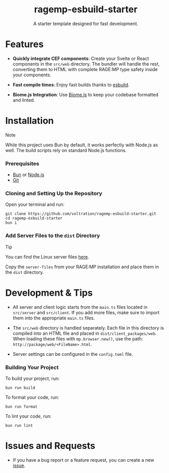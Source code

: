 <div align="center">
   <h1>ragemp-esbuild-starter</h1>
   <p>A starter template designed for fast development.</p>
</div>

# Features
* **Quickly integrate CEF components**: Create your Svelte or React components in the `src/web` directory. The bundler will handle the rest, converting them to HTML with complete RAGE:MP type safety inside your components.

* **Fast compile times**: Enjoy fast builds thanks to [esbuild](https://esbuild.github.io/).

* **Biome.js Integration**: Use [Biome.js](https://biomejs.dev/) to keep your codebase formatted and linted.

# Installation
> [!NOTE]
> While this project uses Bun by default, it works perfectly with Node.js as well. The build scripts rely on standard Node.js functions.

### Prerequisites
* [Bun](https://bun.sh/) or [Node.js](https://nodejs.org/en)
* [Git](https://git-scm.com/)

### Cloning and Setting Up the Repository
Open your terminal and run:
```
git clone https://github.com/voltration/ragemp-esbuild-starter.git
cd ragemp-esbuild-starter
bun i
```
### Add Server Files to the `dist` Directory
> [!TIP] 
> You can find the Linux server files [here](https://cdn.rage.mp/updater/prerelease/server-files/linux_x64.tar.gz).

Copy the `server-files` from your RAGE:MP installation and place them in the `dist` directory.

# Development & Tips
* All server and client logic starts from the `main.ts` files located in `src/server` and `src/client`. If you add more files, make sure to import them into the appropriate `main.ts` files.

* The `src/web` directory is handled separately. Each file in this directory is compiled into an HTML file and placed in `dist/client_packages/web`. When loading these files with `mp.browser.new()`, use the path: `http://package/web/<FileName>.html`.

* Server settings can be configured in the `config.toml` file.

### Building Your Project
To build your project, run:
```
bun run build
```
To format your code, run:
```
bun run format
```
To lint your code, run:
```
bun run lint
```

# Issues and Requests
* If you have a bug report or a feature request, you can create a new [issue](https://github.com/voltration/ragemp-esbuild-starter/issues/new).
